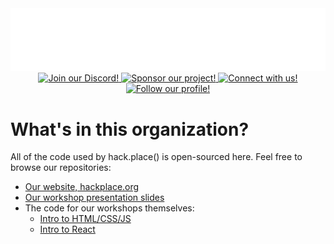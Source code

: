 <picture align="center">
  <source media="(prefers-color-scheme: dark)" srcset="https://raw.githubusercontent.com/hackplace-org/.github/main/dark_logo.svg" />
  <source media="(prefers-color-scheme: light)" srcset="https://raw.githubusercontent.com/hackplace-org/.github/main/light_logo.svg" />
  <img alt="hack.place() Logo" src="../dark_logo.svg" />
</picture>

<div align="center">
  <a href="https://discord.com/invite/YTZdFWgR6V">
    <img alt="Join our Discord!" src="https://img.shields.io/badge/join%20our%20discord!-5865f2?style=for-the-badge&logo=discord&logoColor=white" />
  </a>
  <a href="https://opencollective.com/hackplace">
    <img alt="Sponsor our project!" src="https://img.shields.io/badge/Sponsor%20our%20project!-84AEF3?style=for-the-badge&logo=opencollective&logoColor=white" />
  </a>
  <a href="https://www.linkedin.com/company/hack-place/">
    <img alt="Connect with us!" src="https://img.shields.io/badge/connect%20with%20us!-0a66c2?style=for-the-badge&logo=linkedin&logoColor=white" />
  </a>
  <a href="https://www.instagram.com/hackplace_org/">
    <img alt="Follow our profile!" src="https://img.shields.io/badge/follow our profile!-e4405f?style=for-the-badge&logo=instagram&logoColor=white" />
  </a>
</div>

# What's in this organization?

All of the code used by hack.place() is open-sourced here. Feel free to browse our repositories:

- [Our website, hackplace.org](https://github.com/hackplace-org/hackplace.org)
- [Our workshop presentation slides](https://github.com/hackplace-org/presentations)
- The code for our workshops themselves:
  - [Intro to HTML/CSS/JS](https://github.com/hackplace-org/weather-app)
  - [Intro to React](https://github.com/hackplace-org/cookie-clicker)

